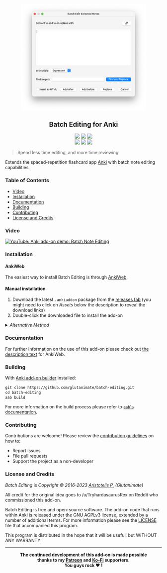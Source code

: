 <p align="center"><img src="screenshots/screenshot.png" width=400></p>

<h2 align="center">Batch Editing for Anki</h2>

<p align="center">
<a title="Latest (pre-)release" href="https://github.com/glutanimate/batch-editing/releases"><img src ="https://img.shields.io/github/release-pre/glutanimate/batch-editing.svg?colorB=brightgreen"></a>
<a title="License: GNU AGPLv3" href="https://github.com/glutanimate/batch-editing/blob/master/LICENSE"><img  src="https://img.shields.io/badge/license-GNU AGPLv3-green.svg"></a>
<a title="Rate on AnkiWeb" href="https://ankiweb.net/shared/info/291119185"><img src="https://glutanimate.com/logos/ankiweb-rate.svg"></a>
<br>
<a title="Buy me a coffee :)" href="https://ko-fi.com/X8X0L4YV"><img src="https://img.shields.io/badge/ko--fi-contribute-%23579ebd.svg"></a>
<a title="Support me on Patreon :D" href="https://www.patreon.com/bePatron?u=7522179"><img src="https://img.shields.io/badge/patreon-support-%23f96854.svg"></a>
<a title="Follow me on Twitter" href="https://twitter.com/intent/user?screen_name=glutanimate"><img src="https://img.shields.io/twitter/follow/glutanimate.svg"></a>
</p>

> Spend less time editing, and more time reviewing

Extends the spaced-repetition flashcard app [Anki](https://apps.ankiweb.net/) with batch note editing capabilities.

### Table of Contents <!-- omit in toc -->

<!-- MarkdownTOC levels="1,2,3" -->

- [Video](#video)
- [Installation](#installation)
- [Documentation](#documentation)
- [Building](#building)
- [Contributing](#contributing)
- [License and Credits](#license-and-credits)

<!-- /MarkdownTOC -->

### Video

[![YouTube: Anki add-on demo: Batch Note Editing](https://i.ytimg.com/vi/iCZzcSnAeH4/mqdefault.jpg)](https://youtu.be/iCZzcSnAeH4)

### Installation

#### AnkiWeb <!-- omit in toc -->

The easiest way to install Batch Editing is through [AnkiWeb](https://ankiweb.net/shared/info/291119185).

#### Manual installation <!-- omit in toc -->

1. Download the latest `.ankiaddon` package from the [releases tab](https://github.com/glutanimate/batch-editing/releases) (you might need to click on *Assets* below the description to reveal the download links)
2. Double-click the downloaded file to install the add-on

<details>

<summary><i>Alternative Method</i></summary>

1. Download the latest `.ankiaddon` package from the [releases tab](https://github.com/glutanimate/batch-editing/releases) (you might need to click on *Assets* below the description to reveal the download links)
2. From Anki's main window, head to *Tools* → *Add-ons*
3. Drag-and-drop the `.ankiaddon` package onto the add-ons list
4. Restart Anki

</details>


### Documentation

For further information on the use of this add-on please check out [the description text](docs/description.md) for AnkiWeb.

### Building

With [Anki add-on builder](https://github.com/glutanimate/anki-addon-builder/) installed:

    git clone https://github.com/glutanimate/batch-editing.git
    cd batch-editing
    aab build

For more information on the build process please refer to [`aab`'s documentation](https://github.com/glutanimate/anki-addon-builder/#usage).

### Contributing

Contributions are welcome! Please review the [contribution guidelines](./CONTRIBUTING.md) on how to:

- Report issues
- File pull requests
- Support the project as a non-developer

### License and Credits

*Batch Editing* is *Copyright © 2016-2023 [Aristotelis P.](https://glutanimate.com/) (Glutanimate)*

All credit for the original idea goes to /u/TryhardasaurusRex on Reddit who commissioned this add-on.

Batch Editing is free and open-source software. The add-on code that runs within Anki is released under the GNU AGPLv3 license, extended by a number of additional terms. For more information please see the [LICENSE](https://github.com/glutanimate/batch-editing/blob/master/LICENSE) file that accompanied this program.

This program is distributed in the hope that it will be useful, but WITHOUT ANY WARRANTY.

----

<b>
<div align="center">The continued development of this add-on is made possible <br>thanks to my <a href="https://www.patreon.com/glutanimate">Patreon</a> and <a href="https://ko-fi.com/X8X0L4YV">Ko-Fi</a> supporters.
<br>You guys rock ❤️ !</div>
</b>